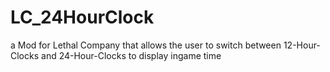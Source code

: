# LC_24HourClock
a Mod for Lethal Company that allows the user to switch between 12-Hour-Clocks and 24-Hour-Clocks to display ingame time
